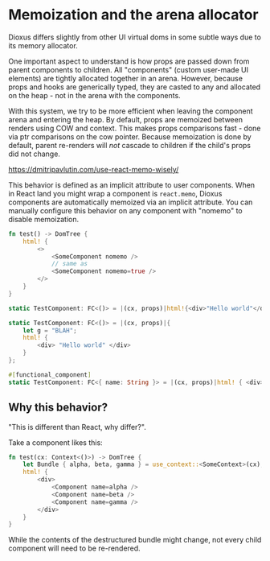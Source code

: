 # Memoization and the arena allocator

Dioxus differs slightly from other UI virtual doms in some subtle ways due to its memory allocator.

One important aspect to understand is how props are passed down from parent components to children. All "components" (custom user-made UI elements) are tightly allocated together in an arena. However, because props and hooks are generically typed, they are casted to any and allocated on the heap - not in the arena with the components.

With this system, we try to be more efficient when leaving the component arena and entering the heap. By default, props are memoized between renders using COW and context. This makes props comparisons fast - done via ptr comparisons on the cow pointer. Because memoization is done by default, parent re-renders will _not_ cascade to children if the child's props did not change.

https://dmitripavlutin.com/use-react-memo-wisely/

This behavior is defined as an implicit attribute to user components. When in React land you might wrap a component is `react.memo`, Dioxus components are automatically memoized via an implicit attribute. You can manually configure this behavior on any component with "nomemo" to disable memoization.

```rust
fn test() -> DomTree {
    html! {
        <>
            <SomeComponent nomemo />
            // same as
            <SomeComponent nomemo=true />
        </>
    }
}

static TestComponent: FC<()> = |(cx, props)|html!{<div>"Hello world"</div>};

static TestComponent: FC<()> = |(cx, props)|{
    let g = "BLAH";
    html! {
        <div> "Hello world" </div>
    }
};

#[functional_component]
static TestComponent: FC<{ name: String }> = |(cx, props)|html! { <div> "Hello {name}" </div> };
```

## Why this behavior?

"This is different than React, why differ?".

Take a component likes this:

```rust
fn test(cx: Context<()>) -> DomTree {
    let Bundle { alpha, beta, gamma } = use_context::<SomeContext>(cx);
    html! {
        <div>
            <Component name=alpha />
            <Component name=beta />
            <Component name=gamma />
        </div>
    }
}
```

While the contents of the destructured bundle might change, not every child component will need to be re-rendered.
